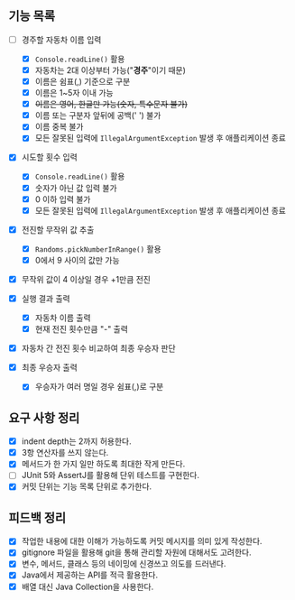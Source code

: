 ## 기능 목록

- [ ] 경주할 자동차 이름 입력
    - [x] `Console.readLine()` 활용
    - [x] 자동차는 2대 이상부터 가능("**경주**"이기 때문)
    - [x] 이름은 쉼표(,) 기준으로 구분
    - [x] 이름은 1~5자 이내 가능
    - [x] ~~이름은 영어, 한글만 가능(숫자, 특수문자 불가)~~
    - [x] 이름 또는 구분자 앞뒤에 공백(' ') 불가
    - [x] 이름 중복 불가
    - [x] 모든 잘못된 입력에 `IllegalArgumentException` 발생 후 애플리케이션 종료

- [x] 시도할 횟수 입력
    - [x] `Console.readLine()` 활용
    - [x] 숫자가 아닌 값 입력 불가
    - [x] 0 이하 입력 불가
    - [x] 모든 잘못된 입력에 `IllegalArgumentException` 발생 후 애플리케이션 종료

- [x] 전진할 무작위 값 추출
    - [x] `Randoms.pickNumberInRange()` 활용
    - [x] 0에서 9 사이의 값만 가능

- [x] 무작위 값이 4 이상일 경우 +1만큼 전진

- [x] 실행 결과 출력
    - [x] 자동차 이름 출력
    - [x] 현재 전진 횟수만큼 "-" 출력

- [x] 자동차 간 전진 횟수 비교하여 최종 우승자 판단

- [x] 최종 우승자 출력
    - [x] 우승자가 여러 명일 경우 쉼표(,)로 구분

## 요구 사항 정리

- [x] indent depth는 2까지 허용한다.
- [x] 3항 연산자를 쓰지 않는다.
- [x] 메서드가 한 가지 일만 하도록 최대한 작게 만든다.
- [ ] JUnit 5와 AssertJ를 활용해 단위 테스트를 구현한다.
- [x] 커밋 단위는 기능 목록 단위로 추가한다.

## 피드백 정리

- [x] 작업한 내용에 대한 이해가 가능하도록 커밋 메시지를 의미 있게 작성한다.
- [x] gitignore 파일을 활용해 git을 통해 관리할 자원에 대해서도 고려한다.
- [x] 변수, 메서드, 클래스 등의 네이밍에 신경쓰고 의도를 드러낸다.
- [x] Java에서 제공하는 API를 적극 활용한다.
- [x] 배열 대신 Java Collection을 사용한다.